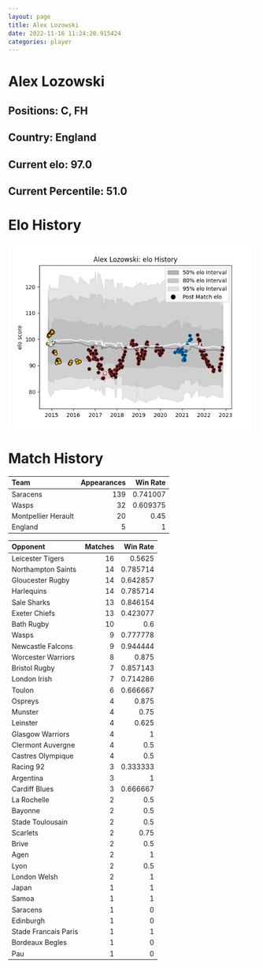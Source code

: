```yaml
---  
layout: page  
title: Alex Lozowski  
date: 2022-11-16 11:24:20.915424  
categories: player  
---
```

# Alex Lozowski

## Positions: C, FH

## Country: England

## Current elo: 97.0

## Current Percentile: 51.0

# Elo History


![elo history](history_AlexLozowski.png)
# Match History


| Team                |   Appearances |   Win Rate |
|:--------------------|--------------:|-----------:|
| Saracens            |           139 |   0.741007 |
| Wasps               |            32 |   0.609375 |
| Montpellier Herault |            20 |   0.45     |
| England             |             5 |   1        |

| Opponent             |   Matches |   Win Rate |
|:---------------------|----------:|-----------:|
| Leicester Tigers     |        16 |   0.5625   |
| Northampton Saints   |        14 |   0.785714 |
| Gloucester Rugby     |        14 |   0.642857 |
| Harlequins           |        14 |   0.785714 |
| Sale Sharks          |        13 |   0.846154 |
| Exeter Chiefs        |        13 |   0.423077 |
| Bath Rugby           |        10 |   0.6      |
| Wasps                |         9 |   0.777778 |
| Newcastle Falcons    |         9 |   0.944444 |
| Worcester Warriors   |         8 |   0.875    |
| Bristol Rugby        |         7 |   0.857143 |
| London Irish         |         7 |   0.714286 |
| Toulon               |         6 |   0.666667 |
| Ospreys              |         4 |   0.875    |
| Munster              |         4 |   0.75     |
| Leinster             |         4 |   0.625    |
| Glasgow Warriors     |         4 |   1        |
| Clermont Auvergne    |         4 |   0.5      |
| Castres Olympique    |         4 |   0.5      |
| Racing 92            |         3 |   0.333333 |
| Argentina            |         3 |   1        |
| Cardiff Blues        |         3 |   0.666667 |
| La Rochelle          |         2 |   0.5      |
| Bayonne              |         2 |   0.5      |
| Stade Toulousain     |         2 |   0.5      |
| Scarlets             |         2 |   0.75     |
| Brive                |         2 |   0.5      |
| Agen                 |         2 |   1        |
| Lyon                 |         2 |   0.5      |
| London Welsh         |         2 |   1        |
| Japan                |         1 |   1        |
| Samoa                |         1 |   1        |
| Saracens             |         1 |   0        |
| Edinburgh            |         1 |   0        |
| Stade Francais Paris |         1 |   1        |
| Bordeaux Begles      |         1 |   0        |
| Pau                  |         1 |   0        |
